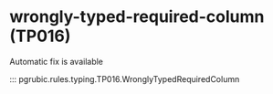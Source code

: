 # wrongly-typed-required-column (TP016)

Automatic fix is available

::: pgrubic.rules.typing.TP016.WronglyTypedRequiredColumn

